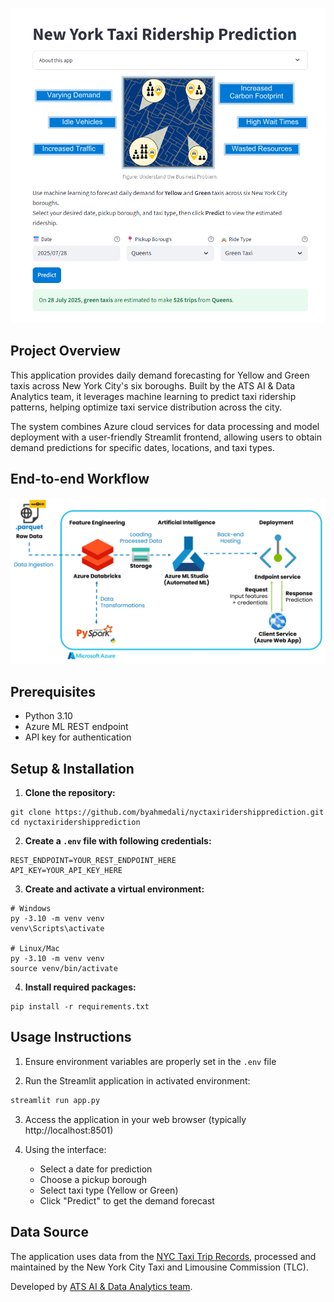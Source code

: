 ![UI](UI.png)

## Project Overview

This application provides daily demand forecasting for Yellow and Green taxis across New York City's six boroughs. Built by the ATS AI & Data Analytics team, it leverages machine learning to predict taxi ridership patterns, helping optimize taxi service distribution across the city.

The system combines Azure cloud services for data processing and model deployment with a user-friendly Streamlit frontend, allowing users to obtain demand predictions for specific dates, locations, and taxi types.

## End-to-end Workflow
![workflow](workflow.webp)

## Prerequisites
- Python 3.10
- Azure ML REST endpoint
- API key for authentication

## Setup & Installation
1. **Clone the repository:**
```
git clone https://github.com/byahmedali/nyctaxiridershipprediction.git
cd nyctaxiridershipprediction
```
2. **Create a `.env` file with following credentials:**
```
REST_ENDPOINT=YOUR_REST_ENDPOINT_HERE
API_KEY=YOUR_API_KEY_HERE
```

3. **Create and activate a virtual environment:**
```
# Windows
py -3.10 -m venv venv
venv\Scripts\activate

# Linux/Mac
py -3.10 -m venv venv
source venv/bin/activate
```

4. **Install required packages:**
```
pip install -r requirements.txt
```

## Usage Instructions
1. Ensure environment variables are properly set in the `.env` file

2. Run the Streamlit application in activated environment:
```bash
streamlit run app.py
```

3. Access the application in your web browser (typically http://localhost:8501)

4. Using the interface:
   - Select a date for prediction
   - Choose a pickup borough
   - Select taxi type (Yellow or Green)
   - Click "Predict" to get the demand forecast

## Data Source
The application uses data from the [NYC Taxi Trip Records](https://www.nyc.gov/site/tlc/about/tlc-trip-record-data.page), processed and maintained by the New York City Taxi and Limousine Commission (TLC).


Developed by [ATS AI & Data Analytics team](https://www.atsailab.com/).